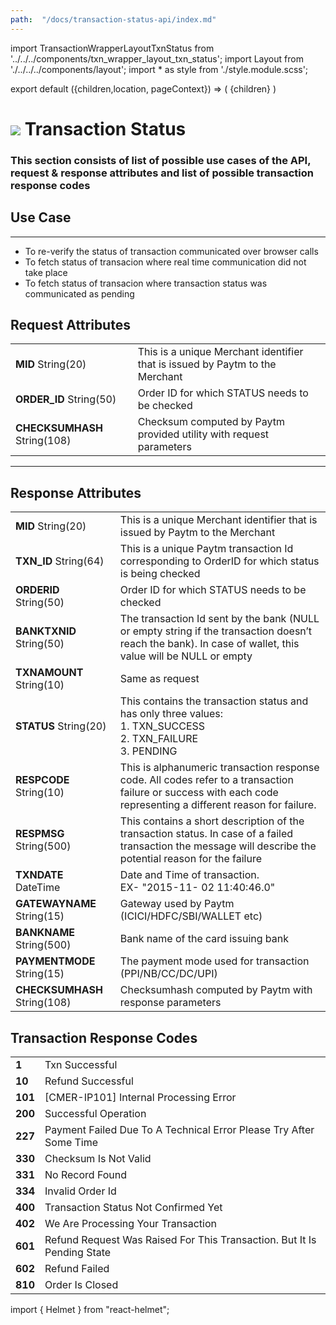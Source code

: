 ```yaml
---
path:  "/docs/transaction-status-api/index.md"
---
```



import TransactionWrapperLayoutTxnStatus from '../../../components/txn_wrapper_layout_txn_status';
import Layout from './../../../components/layout';
import * as style from './style.module.scss';

export default ({children,location, pageContext}) => (
        <Layout pageContext={pageContext}>
            <TransactionWrapperLayoutTxnStatus checked={false}>
                {children}
            </TransactionWrapperLayoutTxnStatus>
        </Layout>
)

<div>
    <h1 className={`${style.statusHeading}`}><span><img src='/assets/tag-get.svg'/></span> Transaction Status</h1>
</div>



### This section consists of list of possible use cases of the API, request & response attributes and list of possible transaction response codes  

## Use Case
---

* To re-verify the status of transaction communicated over browser calls
* To fetch status of transacion where real time communication did not take place
* To fetch status of transacion where transaction status was communicated as pending 


<div className={`${style.space10}`}></div>

## Request Attributes

| | |
| --- | --- |
| **MID**  String(20)       | This is a unique Merchant identifier that is issued by Paytm to the Merchant
|**ORDER_ID** String(50)     | Order ID for which STATUS needs to be checked      
|**CHECKSUMHASH**  String(108) | Checksum computed by Paytm provided utility with request parameters
---

<div className={`${style.space10}`}></div>


## Response Attributes

| | |
| --- | --- |
|**MID**  String(20)           | This is a unique Merchant identifier that is issued by Paytm to the Merchant
|**TXN_ID** String(64)      | This is a unique Paytm transaction Id corresponding to OrderID for which status is being checked
|**ORDERID**  String(50)           | Order ID for which STATUS needs to be checked
|**BANKTXNID** String(50)    | The transaction Id sent by the bank (NULL or empty string if the transaction doesn’t reach the bank). In case of wallet, this value will be NULL or empty
|**TXNAMOUNT**  String(10) | 	Same as request
|**STATUS**  String(20) | This contains the transaction status and has only three values: <br/>1. TXN_SUCCESS <br/>2. TXN_FAILURE<br/>3. PENDING
|**RESPCODE**  String(10) | This is alphanumeric transaction response code. All codes refer to a transaction failure or success with each code representing a different reason for failure.
|**RESPMSG**  String(500) | This contains a short description of the transaction status. In case of a failed transaction the message will describe the potential reason for the failure 
|**TXNDATE**  DateTime | Date and Time of transaction. <br/>EX- "2015-11- 02 11:40:46.0"
|**GATEWAYNAME**  String(15) | Gateway used by Paytm <br/>(ICICI/HDFC/SBI/WALLET etc)  
|**BANKNAME**  String(500) | Bank name of the card issuing bank
|**PAYMENTMODE**  String(15) | 	The payment mode used for transaction <br/>(PPI/NB/CC/DC/UPI)         
|**CHECKSUMHASH** String(108) | Checksumhash computed by Paytm with response parameters

<div className={`${style.space10}`}></div>

## Transaction Response Codes

| | |
| --- | --- |
|**1**| Txn Successful
|**10**| Refund Successful
|**101**| [CMER-IP101] Internal Processing Error
|**200**| Successful Operation
|**227**| Payment Failed Due To A Technical Error Please Try After Some Time
|**330**| Checksum Is Not Valid
|**331**| No Record Found
|**334**| Invalid Order Id
|**400**| Transaction Status Not Confirmed Yet
|**402**| We Are Processing Your Transaction
|**601**| Refund Request Was Raised For This Transaction. But It Is Pending State
|**602**| Refund Failed
|**810**| Order Is Closed






import { Helmet } from "react-helmet";

<Helmet>
    <title>API Reference - Transaction Status</title>
</Helmet>